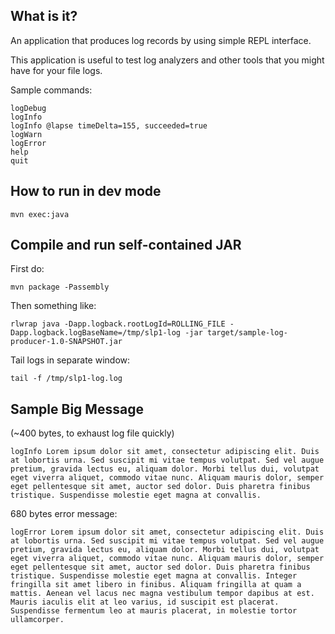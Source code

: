 
## What is it?

An application that produces log records by using simple REPL interface.

This application is useful to test log analyzers and other tools that you might have for your file logs.

Sample commands:

```
logDebug
logInfo
logInfo @lapse timeDelta=155, succeeded=true
logWarn
logError
help
quit
```

## How to run in dev mode

```
mvn exec:java
```

## Compile and run self-contained JAR

First do:

```
mvn package -Passembly
```

Then something like:

```
rlwrap java -Dapp.logback.rootLogId=ROLLING_FILE -Dapp.logback.logBaseName=/tmp/slp1-log -jar target/sample-log-producer-1.0-SNAPSHOT.jar
```

Tail logs in separate window:

```
tail -f /tmp/slp1-log.log
```

## Sample Big Message

(~400 bytes, to exhaust log file quickly)

```
logInfo Lorem ipsum dolor sit amet, consectetur adipiscing elit. Duis at lobortis urna. Sed suscipit mi vitae tempus volutpat. Sed vel augue pretium, gravida lectus eu, aliquam dolor. Morbi tellus dui, volutpat eget viverra aliquet, commodo vitae nunc. Aliquam mauris dolor, semper eget pellentesque sit amet, auctor sed dolor. Duis pharetra finibus tristique. Suspendisse molestie eget magna at convallis.
```

680 bytes error message:

```
logError Lorem ipsum dolor sit amet, consectetur adipiscing elit. Duis at lobortis urna. Sed suscipit mi vitae tempus volutpat. Sed vel augue pretium, gravida lectus eu, aliquam dolor. Morbi tellus dui, volutpat eget viverra aliquet, commodo vitae nunc. Aliquam mauris dolor, semper eget pellentesque sit amet, auctor sed dolor. Duis pharetra finibus tristique. Suspendisse molestie eget magna at convallis. Integer fringilla sit amet libero in finibus. Aliquam fringilla at quam a mattis. Aenean vel lacus nec magna vestibulum tempor dapibus at est. Mauris iaculis elit at leo varius, id suscipit est placerat. Suspendisse fermentum leo at mauris placerat, in molestie tortor ullamcorper.
```
